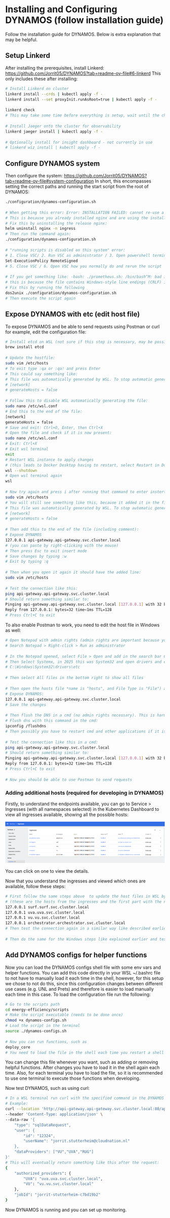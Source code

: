# Installing and Configuring DYNAMOS (follow installation guide)
Follow the installation guide for DYNAMOS. Below is extra explanation that may be helpful.

## Setup Linkerd
After installing the prerequisites, install Linkerd:
https://github.com/Jorrit05/DYNAMOS?tab=readme-ov-file#6-linkerd
This only includes these after installing:
```sh
# Install Linkerd on cluster
linkerd install --crds | kubectl apply -f -
linkerd install --set proxyInit.runAsRoot=true | kubectl apply -f -

linkerd check
# This may take some time before everything is setup, wait until the check finishes

# Install Jaeger onto the cluster for observability
linkerd jaeger install | kubectl apply -f -

# Optionally install for insight dashboard - not currently in use
# linkerd wiz install | kubectl apply -f -
```

## Configure DYNAMOS system
Then configure the system: https://github.com/Jorrit05/DYNAMOS?tab=readme-ov-file#system-configuration 
In short, this encompasses setting the correct paths and running the start script from the root of DYNAMOS:
```sh
./configuration/dynamos-configuration.sh

# When getting this error: Error: INSTALLATION FAILED: cannot re-use a name that is still in use
# This is because you already installed nginx and are using the install instead of upgrade, as you can see by the previous lines: Installing NGINX...
# Fix this by uninstalling the release nginx:
helm uninstall nginx -n ingress
# Then run the command again:
./configuration/dynamos-configuration.sh

# "running scripts is disabled on this system" error:
# 1. Close VSC/ 2. Run VSC as administrator / 3. Open powershell terminal (outside wsl) / 4. Run:
Set-ExecutionPolicy RemoteSigned
# 5. Close VSC / 6. Open VSC how you normally do and rerun the script

# If you get something like: -bash: ./prometheus.sh: /bin/bash^M: bad interpreter: No such file or directory
# this is because the file contains Windows-style line endings (CRLF) instead of the Unix-style line endings (LF) expected in WSL or Linux environments.
# Fix this by running the following 
dos2unix ./configuration/dynamos-configuration.sh
# Then execute the script again
```


## Expose DYNAMOS with etc (edit host file)
To expose DYNAMOS and be able to send requests using Postman or curl for example, edit the configuration file:
```sh
# Install etcd on WSL (not sure if this step is necessary, may be possible without installing etcd)
brew install etcd

# Update the hostfile:
sudo vim /etc/hosts
# To exit type :qa or :qa! and press Enter
# This could say something like:
# This file was automatically generated by WSL. To stop automatic generation of this file, add the following entry to /etc/wsl.conf:
# [network]
# generateHosts = false

# Follow this to disable WSL automatically generating the file:
sudo nano /etc/wsl.conf
# End this to the end of the file:
[network]
generateHosts = false
# Save and exit: Ctrl+O, Enter, then Ctrl+X
# Open the file and check if it is now present:
sudo nano /etc/wsl.conf
# Exit: Ctrl+X
# Exit wsl terminal
exit
# Restart WSL instance to apply changes 
# (this leads to Docker Desktop having to restart, select Restart in Docker Desktop when prompted)
wsl --shutdown
# Open wsl terminal again
wsl

# Now try again and press i after running that command to enter instert mode:
sudo vim /etc/hosts
# You will still see something like this, because it added it in the first auto generation:
# This file was automatically generated by WSL. To stop automatic generation of this file, add the following entry to /etc/wsl.conf:
# [network]
# generateHosts = false

# Then add this to the end of the file (including comment):
# Expose DYNAMOS
127.0.0.1 api-gateway.api-gateway.svc.cluster.local
# (you can paste by right-clicking with the mouse)
# Then press Esc to exit insert mode
# Save changes by typing :w
# Exit by typing :q

# Then when you open it again it should have the added line:
sudo vim /etc/hosts

# Test the connection like this:
ping api-gateway.api-gateway.svc.cluster.local
# Should return something similar to:
Pinging api-gateway.api-gateway.svc.cluster.local [127.0.0.1] with 32 bytes of data:
Reply from 127.0.0.1: bytes=32 time<1ms TTL=128
# Press Ctrl+C to exit
```

To also enable Postman to work, you need to edit the host file in Windows as well:
```sh
# Open Notepad with admin rights (admin rights are important because you edit Windows files):
# Search Notepad > Right-click > Run as administrator

# In the Notepad opened, select File > Open and add in the search bar C:\Windows
# Then Select Systemx, in 2025 this was System32 and open drivers and etc, such as:
# C:\Windows\System32\drivers\etc

# Then select All files in the bottom right to show all files

# Then open the hosts file *name is "hosts", and File Type is "File") and add this to the end of the line (including comment):
# Expose DYNAMOS:
127.0.0.1 api-gateway.api-gateway.svc.cluster.local
# Save the changes

# Then flush the DNS in a cmd (no admin rights necessary). This is harmless and can be freely used, only clears the DNS resolver cache
# Flush dns with this command in the cmd:
ipconfig /flushdns
# Then possibly you have to restart cmd and other applications if it is not working yet

# Test the connection like this in a cmd:
ping api-gateway.api-gateway.svc.cluster.local
# Should return something similar to:
Pinging api-gateway.api-gateway.svc.cluster.local [127.0.0.1] with 32 bytes of data:
Reply from 127.0.0.1: bytes=32 time<1ms TTL=128
# Press Ctrl+C to exit

# Now you should be able to use Postman to send requests
```

### Adding additional hosts (required for developing in DYNAMOS)
Firstly, to understand the endpoints available, you can go to Service > Ingresses (with all namespaces selected) in the Kubernetes Dashboard to view all ingresses available, showing all the possible hosts:

![alt text](../assets/AllIngresses_KubernetesDashboard.png)

You can click on one to view the details.

Now that you understand the ingresses and viewed which ones are available, follow these steps:
```sh
# First follow the same steps above  to update the host files in WSL by adding at the bottom of the file:
# (these are the hosts from the ingresses and the first part with the numbers is localhost)
127.0.0.1 surf.surf.svc.cluster.local
127.0.0.1 uva.uva.svc.cluster.local
127.0.0.1 vu.vu.svc.cluster.local
127.0.0.1 orchestrator.orchestrator.svc.cluster.local
# Then test the connection again in a similar way like described earlier

# Then do the same for the Windows steps like explained earlier and test the connection again (see steps above)
```



## Add DYNAMOS configs for helper functions
Now you can load the DYNAMOS configs shell file with some env vars and helper functions. You can add this code directly in your WSL ~/.bashrc file to not have to manually load it each time in the shell, however, for this setup we chose to not do this, since this configuration changes between different use cases (e.g. UNL and Prets) and therefore is easier to load manually each time in this case.
To load the configuration file run the following:
```sh
# Go to the scripts path
cd energy-efficiency/scripts
# Make the script executable (needs to be done once)
chmod +x dynamos-configs.sh
# Load the script in the terminal
source ./dynamos-configs.sh

# Now you can run functions, such as
deploy_core
# You need to load the file in the shell each time you restart a shell or when making changing to the dynamos-configs.sh script
```
You can change this file whenever you want, such as adding or removing helpful functions. After changes you have to load it in the shell again each time. Also, for each terminal you have to load the file, so it is recommended to use one terminal to execute those functions when developing. 



Now test DYNAMOS, such as using curl:
```sh
# In a WSL terminal run curl with the specified command in the DYNAMOS main README.md or use the Postman request.
# Example:
curl --location 'http://api-gateway.api-gateway.svc.cluster.local:80/api/v1/requestApproval' \
--header 'Content-Type: application/json' \
--data-raw '{
    "type": "sqlDataRequest",
    "user": {
        "id": "12324",
        "userName": "jorrit.stutterheim@cloudnation.nl"
    },
    "dataProviders": ["VU","UVA","RUG"]
}'
# This will eventually return something like this after the request:
{
    "authorized_providers": {
        "UVA": "uva.uva.svc.cluster.local",
        "VU": "vu.vu.svc.cluster.local"
    },
    "jobId": "jorrit-stutterheim-c7bd19b2"
}
```

Now DYNAMOS is running and you can set up monitoring.